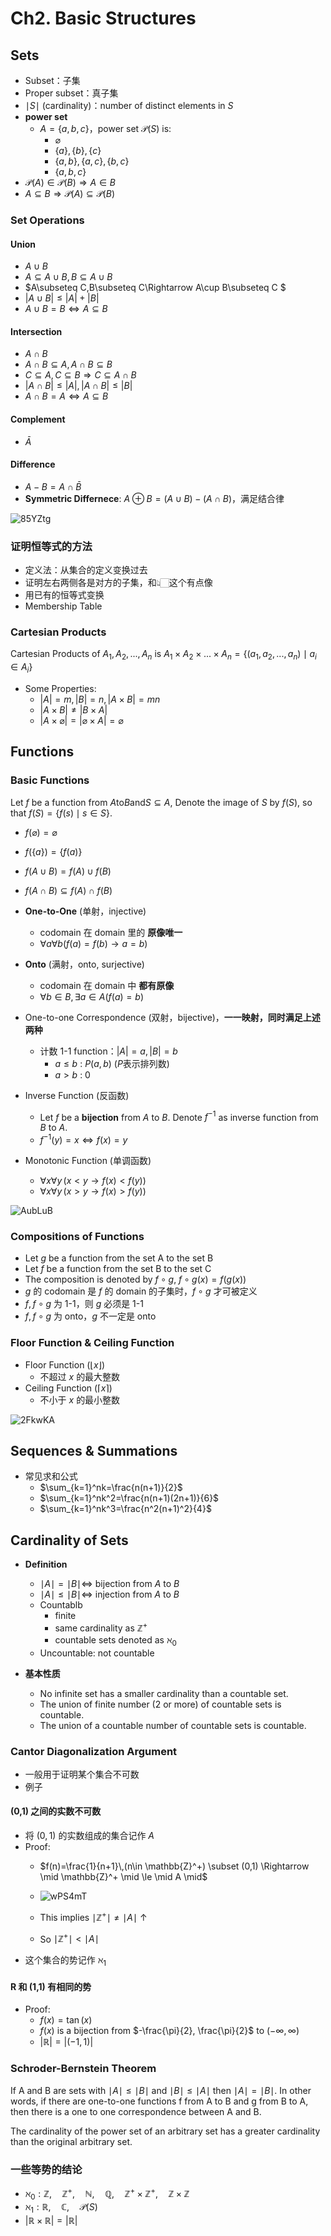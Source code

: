 # Ch2. Basic Structures

## Sets

- Subset：子集
- Proper subset：真子集
- $\mid S \mid$ (cardinality)：number of distinct elements in $S$	
- **power set**
    - $A=\{a,b,c\}$，power set $\mathcal{P}(S)$ is:
        - $\varnothing$
        - $\{a\},\{b\},\{c\}$
        - $\{a,b\},\{a,c\},\{b,c\}$
        - $\{a,b,c\}$
- $\mathcal{P}(A) \in \mathcal{P}(B) \Rightarrow A \in B$ 
- $A\subseteq  B  \Rightarrow \mathcal{P}(A) \subseteq  \mathcal{P}(B)$ 

### Set Operations

#### Union

- $A \cup B$ 
- $A\subseteq A\cup B,B\subseteq A\cup B$ 
- $A\subseteq C,B\subseteq C\Rightarrow A\cup B\subseteq C $
- $|A\cup B|\leq|A|+|B|$
- $A\cup B=B\Leftrightarrow A\subseteq B$

#### Intersection

- $A\cap B$
- $A\cap B\subseteq A,A\cap B\subseteq B$
- $C\subseteq A,C\subseteq B\Rightarrow C\subseteq A\cap B$
- $|A\cap B|\leq|A|,|A\cap B|\leq|B|$
- $A\cap B=A\Leftrightarrow A\subseteq B$

#### Complement
- $\bar A$
#### Difference
- $A-B=A\cap \bar B$
- **Symmetric Differnece**: $A \oplus B=(A\cup B)-(A\cap B)$，满足结合律

<img class="general-img" src='https://raw.githubusercontent.com/QAQdev/Pics/master/uPic/85YZtg.jpg' alt='85YZtg'/>


### 证明恒等式的方法
- 定义法：从集合的定义变换过去
- 证明左右两侧各是对方的子集，和👆🏻这个有点像
- 用已有的恒等式变换
- Membership Table

### Cartesian Products

Cartesian Products of $A_1, A_2, ..., A_n$ is $A_1 \times A_2 \times ... \times A_n = \{(a_1,a_2,...,a_n) \mid a_i \in A_i\}$ 

- Some Properties:
  - $\lvert A \rvert =m, \lvert B \rvert = n, \lvert A\times B \rvert =mn$ 
  - $\lvert A\times B\rvert \neq \lvert B\times A\rvert$
  - $\lvert A\times \varnothing\rvert = \lvert \varnothing \times A\rvert = \varnothing$

## Functions
### Basic Functions

Let $f$ be a function from $A$to$B$and$S \subseteq A$, Denote the image of $S$ by $f(S)$, so that $f(S)=\{f(s) \mid s \in S\}$.

- $f(\varnothing) = \varnothing$ 
- $f(\{a\})=\{f(a)\}$
- $f(A\cup B)=f(A)\cup f(B)$
- $f(A\cap B)\subseteq f(A)\cap f(B)$

- **One-to-One** (单射，injective)
    - codomain 在 domain 里的 **原像唯一**
    - $\forall a\forall b(f(a)=f(b) \to a=b)$ 
- **Onto** (满射，onto, surjective)
    - codomain 在 domain 中 **都有原像**
    - $\forall b \in B, \exists a\in A(f(a)=b)$
- One-to-one Correspondence (双射，bijective)，**一一映射，同时满足上述两种**
    - 计数 1-1 function：$\lvert A \rvert=a,\lvert B \rvert=b$
      - $a\le b$ : $P(a, b)$ ($P$表示排列数)
      - $a\gt b$ : 0
- Inverse Function (反函数)
    - Let $f$ be a **bijection** from $A$ to $B$. Denote $f^{-1}$ as inverse function from $B$ to $A$.
    - $f^{-1}(y)=x \Leftrightarrow f(x)=y$

- Monotonic Function (单调函数)
    - $\forall x\forall y \,(x\lt y \to f(x) \lt f(y))$
    - $\forall x\forall y \,(x\gt y \to f(x) \gt f(y))$

<img class="general-img" src='https://raw.githubusercontent.com/QAQdev/Pics/master/uPic/AubLuB.jpg' alt='AubLuB'/>

### Compositions of Functions

- Let $g$ be a function from the set A to the set B
- Let $f$ be a function from the set B to the set C
- The composition is denoted by $f\circ g$, $f\circ g(x)=f(g(x))$
- $g$ 的 codomain 是 $f$ 的 domain 的子集时，$f\circ g$ 才可被定义
- $f,f\circ g$ 为 1-1，则 $g$ 必须是 1-1
- $f,f\circ g$ 为 onto，$g$ 不一定是 onto

### Floor Function & Ceiling Function

- Floor Function ($\lfloor x \rfloor$)
    - 不超过 $x$ 的最大整数
- Ceiling Function ($\lceil x \rceil$)
    - 不小于 $x$ 的最小整数

<img class="general-img" src='https://raw.githubusercontent.com/QAQdev/Pics/master/uPic/2FkwKA.jpg' alt='2FkwKA'/>

## Sequences & Summations

- 常见求和公式
    - $\sum_{k=1}^nk=\frac{n(n+1)}{2}$
    - $\sum_{k=1}^nk^2=\frac{n(n+1)(2n+1)}{6}$
    - $\sum_{k=1}^nk^3=\frac{n^2(n+1)^2}{4}$

## Cardinality of Sets

- **Definition**
    - $\mid A \mid = \mid B \mid \iff$ bijection from $A$ to $B$
    - $\mid A \mid \le \mid B \mid \iff$ injection from $A$ to $B$
    - Countablb
        - finite
        - same cardinality as $\mathbb{Z}^+$
        - countable sets denoted as $\aleph_0$
    - Uncountable: not countable


- **基本性质**
    - No infinite set has a smaller cardinality than a countable set.
    - The union of finite number (2 or more) of countable sets is countable.
    - The union of a countable number of countable sets is countable.

### Cantor Diagonalization Argument

- 一般用于证明某个集合不可数
- 例子

#### (0,1) 之间的实数不可数

- 将 $(0,1)$ 的实数组成的集合记作 $A$
- Proof:
    - $f(n)=\frac{1}{n+1}\,(n\in \mathbb{Z}^+) \subset (0,1) \Rightarrow \mid \mathbb{Z}^+ \mid \le \mid A \mid$

    - <img class="general-img" src='https://raw.githubusercontent.com/QAQdev/Pics/master/uPic/wPS4mT.jpg' alt='wPS4mT'/>
    - This implies $\mid \mathbb{Z}^+ \mid \neq \mid A \mid$ ↑
    - So $\mid \mathbb{Z}^+ \mid \lt \mid A \mid$
- 这个集合的势记作 $\aleph_1$

#### R 和 (1,1) 有相同的势

- Proof:
    - $f(x)=\tan(x)$
    - $f(x)$ is a bijection from $-\frac{\pi}{2}, \frac{\pi}{2}$ to $(-\infty,\infty)$
    - $\lvert \mathbb{R} \rvert = \lvert (-1,1) \rvert$

### Schroder-Bernstein Theorem

If A and B are sets with $\mid A\mid \le \mid B\mid$ and $\mid B\mid \le \mid A\mid$ then $\mid A\mid = \mid B\mid$. In other words, if there are one-to-one functions f from A to B and g from B to A, then there is a one to one correspondence between A and B.

The cardinality of the power set of an arbitrary set has a greater cardinality than the original arbitrary set.

### 一些等势的结论

- $\aleph_0: \mathbb{Z}, \quad \mathbb{Z}^+, \quad \mathbb{N}, \quad \mathbb{Q}, \quad \mathbb{Z}^+\times \mathbb{Z}^+, \quad \mathbb{Z}\times\mathbb{Z}$
- $\aleph_1: \mathbb{R}, \quad \mathbb{C}, \quad \mathcal{P}(S)$
- $\lvert \mathbb{R}\times\mathbb{R} \rvert = \lvert \mathbb{R} \rvert$